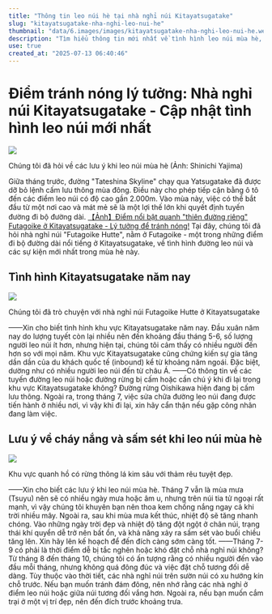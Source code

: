 ```yaml
---
title: "Thông tin leo núi hè tại nhà nghỉ núi Kitayatsugatake"
slug: "kitayatsugatake-nha-nghi-leo-nui-he"
thumbnail: "data/6.images/images/kitayatsugatake-nha-nghi-leo-nui-he.webp"
description: "Tìm hiểu thông tin mới nhất về tình hình leo núi mùa hè, các tuyến đường, lưu ý và đặt chỗ tại nhà nghỉ núi Kitayatsugatake."
use: true
created_at: "2025-07-13 06:40:46"
---
```


# Điểm tránh nóng lý tưởng: Nhà nghỉ núi Kitayatsugatake - Cập nhật tình hình leo núi mới nhất

![](/images/20250712-00126545-bravom-000-1-view.webp)

Chúng tôi đã hỏi về các lưu ý khi leo núi mùa hè (Ảnh: Shinichi Yajima)

Giữa tháng trước, đường "Tateshina Skyline" chạy qua Yatsugatake đã được dỡ bỏ lệnh cấm lưu thông mùa đông. Điều này cho phép tiếp cận bằng ô tô đến các điểm leo núi có độ cao gần 2.000m. Vào mùa này, việc có thể bắt đầu từ một nơi cao và mát mẻ sẽ là một lợi thế lớn khi quyết định tuyến đường đi bộ đường dài.
[【Ảnh】Điểm nổi bật quanh "thiên đường riêng" Futagoike ở Kitayatsugatake - Lý tưởng để tránh nóng!](https://bravo-m.futabanet.jp/articles/photo/126545?utm_source=yahoo&utm_medium=referral&utm_campaign=photolink)
Tại đây, chúng tôi đã hỏi nhà nghỉ núi "Futagoike Hutte", nằm ở Futagoike - một trong những điểm đi bộ đường dài nổi tiếng ở Kitayatsugatake, về tình hình đường leo núi và các sự kiện mới nhất trong mùa hè này.

## Tình hình Kitayatsugatake năm nay

![](/images/20250712-00126545-bravom-001-1-view.webp)

Chúng tôi đã trò chuyện với nhà nghỉ núi Futagoike Hutte ở Kitayatsugatake

——Xin cho biết tình hình khu vực Kitayatsugatake năm nay.
Đầu xuân năm nay do lượng tuyết còn lại nhiều nên đến khoảng đầu tháng 5-6, số lượng người leo núi ít hơn, nhưng hiện tại, chúng tôi cảm thấy có nhiều người đến hơn so với mọi năm. Khu vực Kitayatsugatake cũng chứng kiến sự gia tăng dần dần của du khách quốc tế (inbound) kể từ khoảng năm ngoái. Đặc biệt, dường như có nhiều người leo núi đến từ châu Á.
——Có thông tin về các tuyến đường leo núi hoặc đường rừng bị cấm hoặc cần chú ý khi đi lại trong khu vực Kitayatsugatake không?
Đường rừng Oishikawa hiện đang bị cấm lưu thông. Ngoài ra, trong tháng 7, việc sửa chữa đường leo núi đang được tiến hành ở nhiều nơi, vì vậy khi đi lại, xin hãy cẩn thận nếu gặp công nhân đang làm việc.

## Lưu ý về cháy nắng và sấm sét khi leo núi mùa hè

![](/images/20250712-00126545-bravom-002-1-view.webp)

Khu vực quanh hồ có rừng thông lá kim sâu với thảm rêu tuyệt đẹp.

——Xin cho biết các lưu ý khi leo núi mùa hè.
Tháng 7 vẫn là mùa mưa (Tsuyu) nên sẽ có nhiều ngày mưa hoặc âm u, nhưng trên núi tia tử ngoại rất mạnh, vì vậy chúng tôi khuyên bạn nên thoa kem chống nắng ngay cả khi trời nhiều mây. Ngoài ra, sau khi mùa mưa kết thúc, nhiệt độ sẽ tăng nhanh chóng. Vào những ngày trời đẹp và nhiệt độ tăng đột ngột ở chân núi, trạng thái khí quyển dễ trở nên bất ổn, và khả năng xảy ra sấm sét vào buổi chiều tăng lên. Xin hãy lên kế hoạch để đến đích càng sớm càng tốt.
——Tháng 7-9 có phải là thời điểm dễ bị tắc nghẽn hoặc khó đặt chỗ nhà nghỉ núi không?
Từ tháng 8 đến tháng 10, chúng tôi có ấn tượng rằng có nhiều người đến vào đầu mỗi tháng, nhưng không quá đông đúc và việc đặt chỗ tương đối dễ dàng. Tùy thuộc vào thời tiết, các nhà nghỉ núi trên sườn núi có xu hướng kín chỗ trước. Nếu bạn muốn tránh đám đông, nên nhớ rằng các nhà nghỉ ở điểm leo núi hoặc giữa núi tương đối vắng hơn. Ngoài ra, nếu bạn muốn cắm trại ở một vị trí đẹp, nên đến đích trước khoảng trưa.